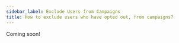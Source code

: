 ```yaml
---
sidebar_label: Exclude Users from Campaigns
title: How to exclude users who have opted out, from campaigns?
---
```



Coming soon!